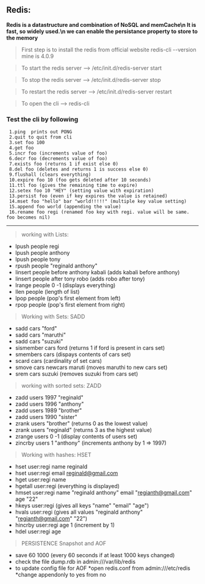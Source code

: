 Redis:
--------------------------------------------------------------------------------------
**Redis is a datastructure and combination of NoSQL and memCache\n
It is fast, so widely used.\n
we can enable the persistance property to store to the memory**

> First step is to install the redis from official website
redis-cli --version   mine is 4.0.9

> To start the redis server  -->   /etc/init.d/redis-server start

> To stop the redis server -->  /etc/init.d/redis-server stop

> To restart the redis server  -->  /etc/init.d/redis-server restart

> To open the cli  --> redis-cli

### Test the cli by following
	 1.ping  prints out PONG
	 2.quit to quit from cli
	 3.set foo 100
	 4.get foo
	 5.incr foo (increments value of foo)
	 6.decr foo (decrements value of foo)
	 7.exists foo (returns 1 if exist else 0)
	 8.del foo (deletes and returns 1 is success else 0)
	 9.flushall (clears everything)
	 10.expire foo 10 (foo gets deleted after 10 seconds)
	 11.ttl foo (gives the remaining time to expire)
	 12.setex foo 10 "HEY" (setting value with expiration)
	 13.persist foo (even if key expires the value is retained)
	 14.mset foo "hello" bar "world!!!!!" (multiple key value setting)
	 15.append foo world (appending the value)
	 16.rename foo regi (renamed foo key with regi. value will be same. foo becomes nil)

---
> working with Lists:
* lpush people regi
* lpush people anthony
* lpush people tony 
* rpush people "reginald anthony"
* linsert people before anthony kabali (adds kabali before anthony) 
* linsert people after tony robo (adds robo after tony) 
* lrange people 0 -1 (displays everything)
* llen people (length of list)
* lpop people (pop's first element from left)
* rpop people (pop's first element from right)

> Working with Sets: SADD
* sadd cars "ford"
* sadd cars "maruthi"
* sadd cars "suzuki" 
* sismember cars ford (returns 1 if ford is present in cars set)
* smembers cars (dispays contents of cars set)
* scard cars (cardinality of set cars)
* smove cars newcars maruti (moves maruthi to new cars set)
* srem cars suzuki (removes suzuki from cars set) 

> working with sorted sets: ZADD
* zadd users 1997 "reginald"
* zadd users 1996 "anthony"
* zadd users 1989 "brother"
* zadd users 1990 "sister"
* zrank users "brother" (returns 0 as the lowest value)
* zrank users "reginald" (returns 3 as the highest value)
* zrange users 0 -1 (display contents of users set)
* zincrby users 1 "anthony" (increments anthony by 1 => 1997)

> Working with hashes: HSET
* hset user:regi name reginald
* hset user:regi email reginald@gmail.com
* hget user:regi name
* hgetall user:regi (everything is displayed)
* hmset user:regi name "reginald anthony" email "regianth@gmail.com" age "22"
* hkeys user:regi (gives all keys "name" "email" "age")
* hvals user:regi (gives all values "reginald anthony" "regianth@gmail.com" "22")
* hincrby user:regi age 1 (increment by 1)
* hdel user:regi age


> PERSISTENCE
Snapshot and AOF
* save 60 1000 (every 60 seconds if at least 1000 keys changed)
* check the file dump.rdb in admin:///var/lib/redis
*  to update config file for AOF
	*open redis.conf from admin:///etc/redis
	*change appendonly to yes from no
